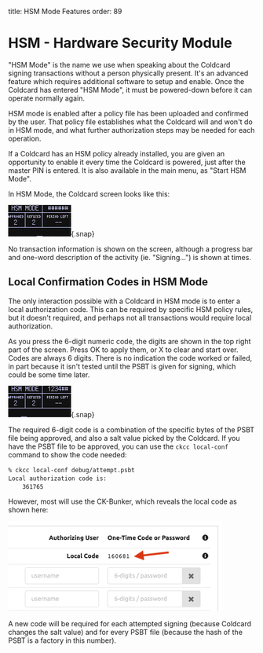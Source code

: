 title: HSM Mode Features
order: 89

# HSM - Hardware Security Module

"HSM Mode" is the name we use when speaking about the Coldcard signing
transactions without a person physically present. It's an advanced
feature which requires additional software to setup and enable.
Once the Coldcard has entered "HSM Mode", it must be powered-down
before it can operate normally again.

HSM mode is enabled after a policy file has been uploaded and
confirmed by the user. That policy file establishes what the Coldcard
will and won't do in HSM mode, and what further authorization steps
may be needed for each operation.

If a Coldcard has an HSM policy already installed, you are given
an opportunity to enable it every time the Coldcard is powered,
just after the master PIN is entered. It is also available in the
main menu, as "Start HSM Mode".

In HSM Mode, the Coldcard screen looks like this:

![hsm-mode example](img/hsm-mode.gif){.snap}

No transaction information is shown on the screen, although a
progress bar and one-word description of the activity (ie. "Signing...")
is shown at times.

## Local Confirmation Codes in HSM Mode

The only interaction possible with a Coldcard in HSM mode is to
enter a local authorization code. This can be required by
specific HSM policy rules, but it doesn't required, and perhaps
not all transactions would require local authorization.

As you press the 6-digit numeric code, the digits are shown in the
top right part of the screen. Press OK to apply them, or X to clear
and start over. Codes are always 6 digits. There is no indication
the code worked or failed, in part because it isn't tested until
the PSBT is given for signing, which could be some time later.

![entering local code](img/hsm-local-code.png){.snap}

The required 6-digit code is a combination of the specific bytes
of the PSBT file being approved, and also a salt value picked by
the Coldcard.  If you have the PSBT file to be approved, you can
use the `ckcc local-conf` command to show the code needed:

```sh
% ckcc local-conf debug/attempt.psbt
Local authorization code is:
	361765

```

However, most will use the CK-Bunker, which reveals the local code as shown here:

![bunker shows local code](img/bunker-local-conf.png)

A new code will be required for each attempted signing (because
Coldcard changes the salt value) and for every PSBT file (because
the hash of the PSBT is a factory in this number).
